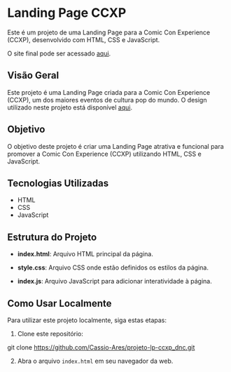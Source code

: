 # Landing Page CCXP

Este é um projeto de uma Landing Page para a Comic Con Experience (CCXP), desenvolvido com HTML, CSS e JavaScript.

O site final pode ser acessado [aqui](https://super-medovik-ad9686.netlify.app/).

## Visão Geral

Este projeto é uma Landing Page criada para a Comic Con Experience (CCXP), um dos maiores eventos de cultura pop do mundo. O design utilizado neste projeto está disponível [aqui](https://www.figma.com/design/gV9CthNyjeL9uYt21BHjSJ/Landing-Page-CCXP?node-id=0-1&t=F9hR8wXdUave95xh-0).

## Objetivo

O objetivo deste projeto é criar uma Landing Page atrativa e funcional para promover a Comic Con Experience (CCXP) utilizando HTML, CSS e JavaScript.

## Tecnologias Utilizadas

- HTML
- CSS
- JavaScript

## Estrutura do Projeto

- **index.html**: Arquivo HTML principal da página.
  
- **style.css**: Arquivo CSS onde estão definidos os estilos da página.

- **index.js**: Arquivo JavaScript para adicionar interatividade à página.

## Como Usar Localmente

Para utilizar este projeto localmente, siga estas etapas:

1. Clone este repositório:

git clone https://github.com/Cassio-Ares/projeto-lp-ccxp_dnc.git

2. Abra o arquivo `index.html` em seu navegador da web.
